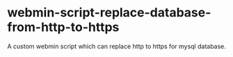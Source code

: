 # webmin-script-replace-database-from-http-to-https
A custom webmin script which can replace http to https for mysql database.
